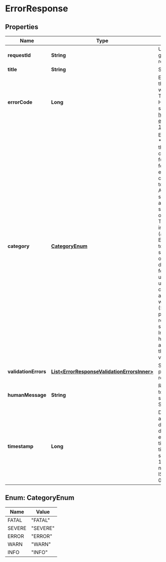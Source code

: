 

# ErrorResponse


## Properties

| Name | Type | Description | Notes |
|------------ | ------------- | ------------- | -------------|
|**requestId** | **String** | Unique identifier of the error generated by Zenkipay for each request sent to the API. |  |
|**title** | **String** | Short description of the error. |  |
|**errorCode** | **Long** | Error code that helps to identify the reason for the problem when processing the request. This code will be based on the HTTP codes currently supported by the specification: https://www.rfc-editor.org/rfc/rfc9110#section-15 |  |
|**category** | [**CategoryEnum**](#CategoryEnum) | Error Category.   Possible values: * FATAL  - Any error that forces the service or application to close to prevent data loss (or further data loss). It is reserved for only the most egregious errors and situations where data corruption or loss is guaranteed to have occurred. * SEVERE - Any error that is fatal for the service, but not for the entire application (The service has stopped responding or an operation cannot be executed). These errors will force the intervention of the user (administrator or direct user). * ERROR  - Any error that is fatal to the operation, but not to the service or application (cannot open a required file, missing data, etc.). These errors will force the intervention of the user (administrator or direct user). * WARN   - Anything that could potentially cause application weirdness, but for which I am self-recovering (Such as switching from a primary to a backup server, retrying an operation, losing secondary data, etc.). * INFO   - Informational messages highlighting the app&#39;s progress and possibly some minor bug that impacts the experience very little. |  |
|**validationErrors** | [**List&lt;ErrorResponseValidationErrorsInner&gt;**](ErrorResponseValidationErrorsInner.md) | Set of validations that did not pass when evaluating the request information. |  [optional] |
|**humanMessage** | **String** | Recommended error message to show buyers, this message is supported for English and Spanish languages. |  |
|**timestamp** | **Long** | Date and time in milliseconds and UTC format to identify the different requests in time, the different ones that have had errors.  The Unix epoch (or Unix time or POSIX time or Unix timestamp) is the number of seconds elapsed since January 1, 1970 (midnight UTC/GMT), not counting leap seconds (in ISO 8601: 1970-01-01T00: 00:00Z) |  |



## Enum: CategoryEnum

| Name | Value |
|---- | -----|
| FATAL | &quot;FATAL&quot; |
| SEVERE | &quot;SEVERE&quot; |
| ERROR | &quot;ERROR&quot; |
| WARN | &quot;WARN&quot; |
| INFO | &quot;INFO&quot; |



